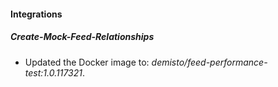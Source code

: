 
#### Integrations

##### Create-Mock-Feed-Relationships

- Updated the Docker image to: *demisto/feed-performance-test:1.0.117321*.
